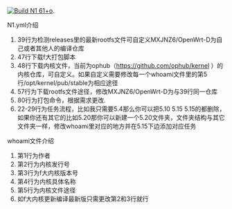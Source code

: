 [![Build N1 61+o](https://github.com/MXJNZ6/Flippy-D/actions/workflows/N1.yml/badge.svg)](https://github.com/MXJNZ6/Flippy-D/actions/workflows/N1.yml).

N1.yml介绍
1. 39行为检测releases里的最新rootfs文件可自定义MXJNZ6/OpenWrt-D为自己或者其他人的编译仓库
2. 47行下载f大打包脚本
3. 48行下载内核文件，当前为ophub（https://github.com/ophub/kernel ）的内核仓库，可自定义。如果自定义需要修改每一个whoami文件里的第5行/opt/kernel/pub/stable为相应途径
4. 57行为下载rootfs文件途径，修改MXJNZ6/OpenWrt-D为与39行同一仓库
5. 80行为打包命令，根据需求更改.
6. 22-29行为任务流程，比如我只需要5.4那么你可以把5.10 5.15 5.15的都删除，如果你还有其它的比如5.20那你可以新建一个5.20文件夹，文件夹结构与其它文件夹一样，修改whoami里对应的地方并在5.15下边添加对应任务

whoami文件介绍
1. 第1行为作者
2. 第2行为内核发行号
3. 第3行为f大内核版本号
4. 第4行为内核具体名称
5. 第5行为内核文件途径
6. 如f大内核更新编译最新版只需更改第2和3行就行
